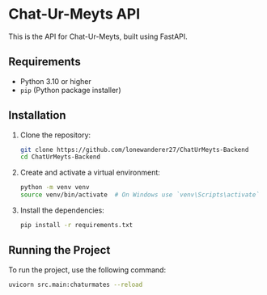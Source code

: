 # Chat-Ur-Meyts API

This is the API for Chat-Ur-Meyts, built using FastAPI.

## Requirements

- Python 3.10 or higher
- `pip` (Python package installer)

## Installation

1. Clone the repository:

    ```sh
    git clone https://github.com/lonewanderer27/ChatUrMeyts-Backend
    cd ChatUrMeyts-Backend
    ```

2. Create and activate a virtual environment:

    ```sh
    python -m venv venv
    source venv/bin/activate  # On Windows use `venv\Scripts\activate`
    ```

3. Install the dependencies:

    ```sh
    pip install -r requirements.txt
    ```

## Running the Project

To run the project, use the following command:

```sh
uvicorn src.main:chaturmates --reload